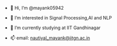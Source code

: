 - 👋 Hi, I’m @mayank05942
- 👀 I’m interested in Signal Processing,AI and NLP
- 🌱 I’m currently studying at IIT Gandhinagar

- 📫 email: nautiyal_mayank@iitgn.ac.in

<!---
mayank05942/mayank05942 is a ✨ special ✨ repository because its `README.md` (this file) appears on your GitHub profile.
You can click the Preview link to take a look at your changes.
--->
